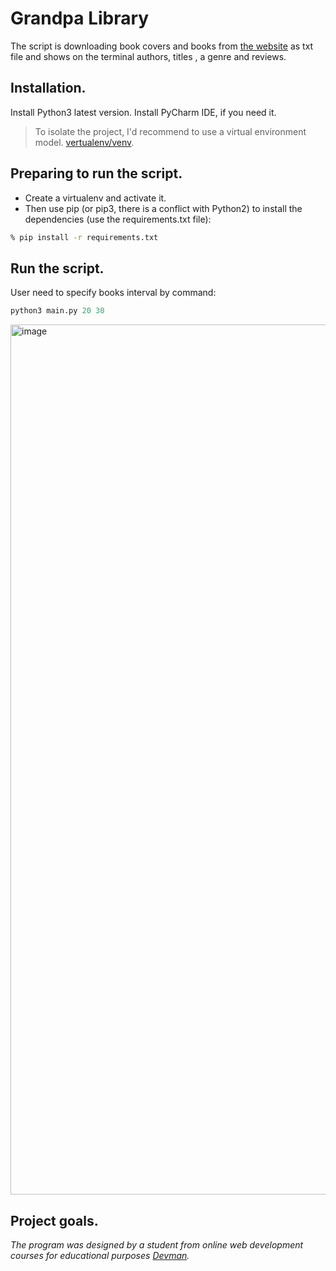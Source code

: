 # Grandpa Library
The script is downloading book covers and books from [the website](https://tululu.org) as txt file and shows on the terminal authors, titles , a genre and reviews.
## Installation.
Install Python3 latest version. Install PyCharm IDE, if you need it.
> To isolate the project, I'd recommend to use a virtual environment model. [vertualenv/venv](https://docs.python.org/3/library/venv.html).
 ## Preparing to run the script.
+ Create a virtualenv and activate it.
+ Then use pip (or pip3, there is a conflict with Python2) to install the dependencies (use the requirements.txt file):
```bash
% pip install -r requirements.txt
```
## Run the script.
User need to specify books interval by command:
```python
python3 main.py 20 30
```
<img width="1392" alt="image" src="https://github.com/DenisChukchin/Grandpa_Library/assets/125466667/607cadc0-f8e9-4dd9-876b-243401a63e09">


## Project goals.
*The program was designed by a student from online web development courses for educational purposes [Devman](https://dvmn.org).*
